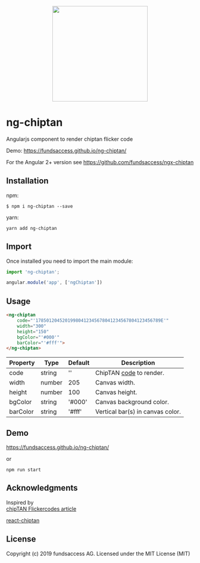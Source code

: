 <p align="center">
  <img height="256px" width="256px" style="text-align: center;" src="https://fundsaccess.github.io/ngx-chiptan/assets/angular.svg">
</p>

# ng-chiptan
Angularjs component to render chiptan flicker code

Demo: https://fundsaccess.github.io/ng-chiptan/ 

For the Angular 2+ version see https://github.com/fundsaccess/ngx-chiptan

## Installation

npm:
```
$ npm i ng-chiptan --save
```

yarn:
```shell
yarn add ng-chiptan
```

## Import

Once installed you need to import the main module:
```javascript
import 'ng-chiptan';

angular.module('app', ['ngChiptan'])
```
## Usage
```html
<ng-chiptan 
    code="'17850120452019980412345678041234567804123456789E'"
    width="300" 
    height="150"  
    bgColor="'#000'" 
    barColor="'#fff'">
</ng-chiptan>
```

| Property | Type | Default | Description |
| --- | --- | --- | --- |
| code | string | '' | ChipTAN [code](https://6xq.net/flickercodes/) to render. |
| width | number | 205 | Canvas width. |
| height | number | 100 | Canvas height. |
| bgColor | string | '#000' | Canvas background color. |
| barColor | string | '#fff' | Vertical bar(s) in canvas color. |

## Demo
https://fundsaccess.github.io/ng-chiptan/ 

or
```
npm run start
```

## Acknowledgments

Inspired by  
[chipTAN Flickercodes article](https://6xq.net/flickercodes/)

[react-chiptan](https://github.com/basimhennawi/react-chiptan)

## License
Copyright (c) 2019 fundsaccess AG. Licensed under the MIT License (MIT)

